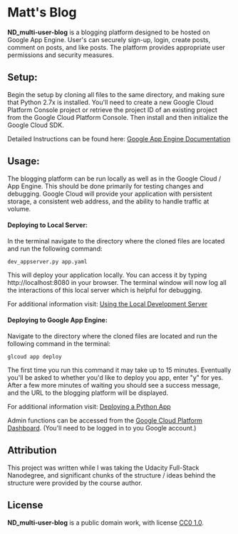 # Matt's Blog

**ND_multi-user-blog** is a blogging platform designed to be hosted on Google App Engine. User's can securely sign-up, login, create posts, comment on posts, and like posts. The platform provides appropriate user permissions and security measures.

## Setup:
Begin the setup by cloning all files to the same directory, and making sure that Python 2.7x is installed. You'll need to create a new Google Cloud Platform Console project or retrieve the project ID of an existing project from the Google Cloud Platform Console. Then install and then initialize the Google Cloud SDK.

Detailed Instructions can be found here:
[Google App Engine Documentation](https://cloud.google.com/appengine/docs/python/getting-started/creating-guestbook)

## Usage:

The blogging platform can be run locally as well as in the Google Cloud / App Engine. This should be done primarily for testing changes and debugging. Google Cloud will provide your application with persistent storage, a consistent web address, and the ability to handle traffic at volume.

#### Deploying to Local Server:

In the terminal navigate to the directory where the cloned files are located and run the following command:

`dev_appserver.py app.yaml`

This will deploy your application locally. You can access it by typing http://localhost:8080 in your browser. The terminal window will now log all the interactions of this local server which is helpful for debugging.

For additional information visit: [Using the Local Development Server](https://cloud.google.com/appengine/docs/standard/python/tools/using-local-server)

#### Deploying to Google App Engine:

Navigate to the directory where the cloned files are located and run the following command in the terminal:

`glcoud app deploy`

The first time you run this command it may take up to 15 minutes. Eventually you'll be asked to whether you'd like to deploy you app, enter "y" for yes. After a few more minutes of waiting you should see a success message, and the URL to the blogging platform will be displayed.

For additional information visit: [Deploying a Python App](https://cloud.google.com/appengine/docs/standard/python/tools/uploadinganapp)

Admin functions can be accessed from the [Google Cloud Platform Dashboard](https://console.cloud.google.com/home/dashboard). (You'll need to be logged in to you Google account.)

## Attribution

This project was written while I was taking the Udacity Full-Stack Nanodegree, and significant chunks of the structure / ideas behind the structure were provided by the course author.


## License

**ND_multi-user-blog** is a public domain work, with license
[CC0 1.0](https://creativecommons.org/publicdomain/zero/1.0/).
